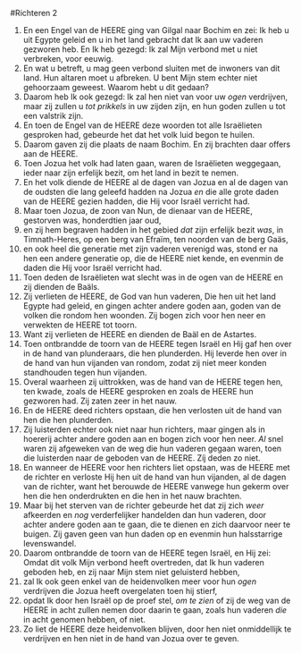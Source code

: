 #Richteren 2
1. En een Engel van de HEERE ging van Gilgal naar Bochim en zei: Ik heb u uit Egypte geleid en u in het land gebracht dat Ik aan uw vaderen gezworen heb. En Ik heb gezegd: Ik zal Mijn verbond met u niet verbreken, voor eeuwig.
2. En wat u betreft, u mag geen verbond sluiten met de inwoners van dit land. Hun altaren moet u afbreken. U bent Mijn stem echter niet gehoorzaam geweest. Waarom hebt u dit gedaan?
3. Daarom heb Ik ook gezegd: Ik zal hen niet van voor uw *ogen* verdrijven, maar zij zullen u *tot prikkels* in uw zijden zijn, en hun goden zullen u tot een valstrik zijn.
4. En toen de Engel van de HEERE deze woorden tot alle Israëlieten gesproken had, gebeurde het dat het volk luid begon te huilen.
5. Daarom gaven zij die plaats de naam Bochim. En zij brachten daar offers aan de HEERE.
6. Toen Jozua het volk had laten gaan, waren de Israëlieten weggegaan, ieder naar zijn erfelijk bezit, om het land in bezit te nemen.
7. En het volk diende de HEERE al de dagen van Jozua en al de dagen van de oudsten die lang geleefd hadden na Jozua *en* die alle grote daden van de HEERE gezien hadden, die Hij voor Israël verricht had.
8. Maar toen Jozua, de zoon van Nun, de dienaar van de HEERE, gestorven was, honderdtien jaar oud,
9. en zij hem begraven hadden in het gebied *dat* zijn erfelijk bezit *was*, in Timnath-Heres, op een berg van Efraïm, ten noorden van de berg Gaäs,
10. en ook heel die generatie met zijn vaderen verenigd was, stond er na hen een andere generatie op, die de HEERE niet kende, en evenmin de daden die Hij voor Israël verricht had.
11. Toen deden de Israëlieten wat slecht was in de ogen van de HEERE en zij dienden de Baäls.
12. Zij verlieten de HEERE, de God van hun vaderen, Die hen uit het land Egypte had geleid, en gingen achter andere goden aan, goden van de volken die rondom hen woonden. Zij bogen zich voor hen neer en verwekten de HEERE tot toorn.
13. Want zij verlieten de HEERE en dienden de Baäl en de Astartes.
14. Toen ontbrandde de toorn van de HEERE tegen Israël en Hij gaf hen over in de hand van plunderaars, die hen plunderden. Hij leverde hen over in de hand van hun vijanden van rondom, zodat zij niet meer konden standhouden tegen hun vijanden.
15. Overal waarheen zij uittrokken, was de hand van de HEERE tegen hen, ten kwade, zoals de HEERE gesproken en zoals de HEERE hun gezworen had. Zij zaten zeer in het nauw.
16. En de HEERE deed richters opstaan, die hen verlosten uit de hand van hen die hen plunderden.
17. Zij luisterden echter ook niet naar hun richters, maar gingen als in hoererij achter andere goden aan en bogen zich voor hen neer. *Al* snel waren zij afgeweken van de weg die hun vaderen gegaan waren, toen die luisterden naar de geboden van de HEERE. Zíj deden zo niet.
18. En wanneer de HEERE voor hen richters liet opstaan, was de HEERE met de richter en verloste Hij hen uit de hand van hun vijanden, al de dagen van de richter, want het berouwde de HEERE vanwege hun gekerm over hen die hen onderdrukten en die hen in het nauw brachten.
19. Maar bij het sterven van de richter gebeurde het dat zij zich *weer* afkeerden en *nog* verderfelijker handelden dan hun vaderen, door achter andere goden aan te gaan, die te dienen en zich daarvoor neer te buigen. Zij gaven geen van hun daden op en evenmin hun halsstarrige levenswandel.
20. Daarom ontbrandde de toorn van de HEERE tegen Israël, en Hij zei: Omdat dit volk Mijn verbond heeft overtreden, dat Ik hun vaderen geboden heb, en zij naar Mijn stem niet geluisterd hebben,
21. zal Ik ook geen enkel van de heidenvolken meer voor hun *ogen* verdrijven die Jozua heeft overgelaten toen hij stierf,
22. opdat Ik door hen Israël op de proef stel, *om te zien* of zij de weg van de HEERE in acht zullen nemen door daarin te gaan, zoals hun vaderen *die* in acht genomen hebben, of niet.
23. Zo liet de HEERE deze heidenvolken blijven, door hen niet onmiddellijk te verdrijven en hen niet in de hand van Jozua over te geven.
